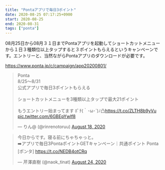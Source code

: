 ```yaml
---
title: "Pontaアプリで毎日3ポイント"
date: 2020-08-25 07:17:25+0900
start: 2020-08-25
end: 2020-08-31
tags: ["ponta"]
---
```

08月25日から08月３１日までPontaアプリを起動してショートカットメニューから１日３種類位以上タップすると３ポイントもらえるというキャンペーンです。エントリーと、当然ながらPontaアプリのダウンロードが必要です。

https://www.ponta.jp/c/campaign/app20200801/

<blockquote class="twitter-tweet"><p lang="ja" dir="ltr">Ponta<br>8/25～8/31<br>公式アプリで毎日3ポイントもらえる<br><br>ショートカットメニューを3種類以上タップで最大21ポイント<br><br>もうエントリー始まってます ﾎﾟﾁ(｀･ω･´)ﾉ凸<a href="https://t.co/ZLTH8b9yVu">https://t.co/ZLTH8b9yVu</a> <a href="https://t.co/6GBEpYwlf8">pic.twitter.com/6GBEpYwlf8</a></p>&mdash; りん@ (@rinrenotoruu) <a href="https://twitter.com/rinrenotoruu/status/1295828214988697600?ref_src=twsrc%5Etfw">August 18, 2020</a></blockquote> <script async src="https://platform.twitter.com/widgets.js" charset="utf-8"></script>

<blockquote class="twitter-tweet"><p lang="ja" dir="ltr">今日からです。寝る前にちゃちゃっと。<br>➡️アプリで毎日3PontaポイントGETキャンペーン｜共通ポイント Ponta [ポンタ] <a href="https://t.co/NEDB4otCRq">https://t.co/NEDB4otCRq</a></p>&mdash; 芹澤直樹 (@naok_tinat) <a href="https://twitter.com/naok_tinat/status/1297914000437436416?ref_src=twsrc%5Etfw">August 24, 2020</a></blockquote> <script async src="https://platform.twitter.com/widgets.js" charset="utf-8"></script>

